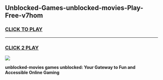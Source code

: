 
## Unblocked-Games-unblocked-movies-Play-Free-v7hom
<h3>
<a href="https://premium76.site?title=unblocked-movies&ref=18A1">CLICK TO PLAY</a></h3>
<hr>

<h3>
<a href="https://premium76.site?title=unblocked-movies&ref=18A1">CLICK 2 PLAY</a>
  
</h3>

<a href="https://premium76.site?title=unblocked-movies&ref=18A1"><img src="https://clearcache.store/games.png"></a>


**unblocked-movies games unblocked: Your Gateway to Fun and Accessible Online Gaming**
